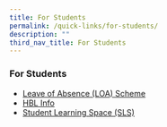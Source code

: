 ```yaml
---
title: For Students
permalink: /quick-links/for-students/
description: ""
third_nav_title: For Students
---
```

### **For Students**
*   [Leave of Absence (LOA) Scheme](https://woodlandspri.moe.edu.sg/quick-links/for-students/leave-of-absence-loa-scheme)
*   [HBL Info](https://woodlandspri.moe.edu.sg/quick-links/for-students/hbl-info)
*   [Student Learning Space (SLS)](https://woodlandspri.moe.edu.sg/quick-links/for-students/student-learning-space-sls)

